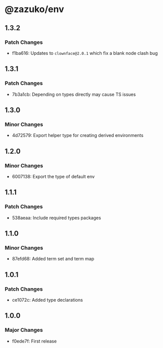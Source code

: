 # @zazuko/env

## 1.3.2

### Patch Changes

- f1ba616: Updates to `clownface@2.0.1` which fix a blank node clash bug

## 1.3.1

### Patch Changes

- 7b3a1cb: Depending on types directly may cause TS issues

## 1.3.0

### Minor Changes

- 4d72579: Export helper type for creating derived environments

## 1.2.0

### Minor Changes

- 6007138: Export the type of default env

## 1.1.1

### Patch Changes

- 538aeaa: Include required types packages

## 1.1.0

### Minor Changes

- 87efd68: Added term set and term map

## 1.0.1

### Patch Changes

- ce1072c: Added type declarations

## 1.0.0

### Major Changes

- f0ede7f: First release
